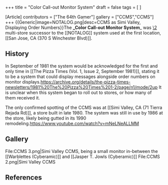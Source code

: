 +++
title = "Color Call-out Monitor System"
draft = false
tags = [ ]

[Article]
contributors = ["The 64th Gamer"]
gallery = ["CCMS","CCMS"]
+++
{{Generic|image=NOTALOG.png|desc=CCMS as Simi Valley, Displaying Order Numbers}}The **_Color Call-out Monitor System**_ was [\2](\1) multi-store successor to the [[NOTALOG]] system used at the first location, [[San Jose, CA (370 S Winchester Blvd)]].

##  History ## 
In September of 1981 the system would be acknowledged for the first and only time in [[The Pizza Times (Vol. 1, Issue 2, September 1981)]], stating it to be a system that could display messages alongside order numbers on monitor displays.<ref>https://archive.org/details/the-pizza-times-newsletters/1981%20The%20Pizza%20Times%201-2/page/n1/mode/2up</ref> It is unclear when this system began to roll out to stores, or how many of them received it.

The only confirmed spotting of the CCMS was at [[Simi Valley, CA (71 Tierra Rejada Rd)]], a store built in late 1980. The system was still in use by 1986 at the store, likely being gutted in its 1990 remodeling.<ref>https://www.youtube.com/watch?v=mNeLNeALLMM</ref>

##  Gallery ## 
<gallery>
File:CCMS 3.png|Simi Valley CCMS, being a small monitor in-between the [[Warblettes (Cyberamic)]] and [[Jasper T. Jowls (Cyberamic)]]
File:CCMS 2.png|Simi Valley CCMS
</gallery>

##  References ## 